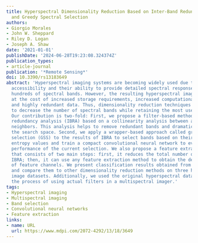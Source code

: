 ```yaml
---
title: Hyperspectral Dimensionality Reduction Based on Inter-Band Redundancy Analysis
  and Greedy Spectral Selection
authors:
- Giorgio Morales
- John W. Sheppard
- Riley D. Logan
- Joseph A. Shaw
date: '2021-01-01'
publishDate: '2024-06-28T19:23:08.324374Z'
publication_types:
- article-journal
publication: '*Remote Sensing*'
doi: 10.3390/rs13183649
abstract: 'Hyperspectral imaging systems are becoming widely used due to their increasing
  accessibility and their ability to provide detailed spectral responses based on
  hundreds of spectral bands. However, the resulting hyperspectral images (HSIs) come
  at the cost of increased storage requirements, increased computational time to process,
  and highly redundant data. Thus, dimensionality reduction techniques are necessary
  to decrease the number of spectral bands while retaining the most useful information.
  Our contribution is two-fold: First, we propose a filter-based method called interband
  redundancy analysis (IBRA) based on a collinearity analysis between a band and its
  neighbors. This analysis helps to remove redundant bands and dramatically reduces
  the search space. Second, we apply a wrapper-based approach called greedy spectral
  selection (GSS) to the results of IBRA to select bands based on their information
  entropy values and train a compact convolutional neural network to evaluate the
  performance of the current selection. We also propose a feature extraction framework
  that consists of two main steps: first, it reduces the total number of bands using
  IBRA; then, it can use any feature extraction method to obtain the desired number
  of feature channels. We present classification results obtained from our methods
  and compare them to other dimensionality reduction methods on three hyperspectral
  image datasets. Additionally, we used the original hyperspectral data cube to simulate
  the process of using actual filters in a multispectral imager.'
tags:
- Hyperspectral imaging
- Multispectral imaging
- Band selection
- Convolutional neural networks
- Feature extraction
links:
- name: URL
  url: https://www.mdpi.com/2072-4292/13/18/3649
---
```

